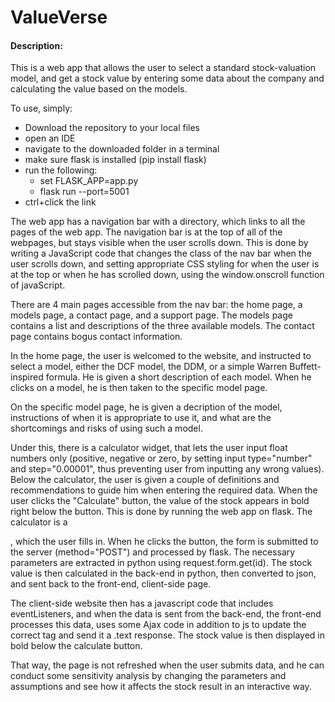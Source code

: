 # ValueVerse

#### Description:
This is a web app that allows the user to select a standard stock-valuation model, and get a stock value by entering some data about the company and calculating the value based on the models.

To use, simply:

- Download the repository to your local files
- open an IDE
- navigate to the downloaded folder in a terminal
- make sure flask is installed (pip install flask)
- run the following:
    - set FLASK_APP=app.py
    - flask run --port=5001
- ctrl+click the link


The web app has a navigation bar with a directory, which links to all the pages of the web app. The navigation bar is at the top of all of the webpages, but stays visible when the user scrolls down. This is done by writing a JavaScript code that changes the class of the nav bar when the user scrolls down, and setting appropriate CSS styling for when the user is at the top or when he has scrolled down, using the window.onscroll function of javaScript.

There are 4 main pages accessible from the nav bar: the home page, a models page, a contact page, and a support page. The models page contains a list and descriptions of the three available models. The contact page contains bogus contact information.

In the home page, the user is welcomed to the website, and instructed to select a model, either the DCF model, the DDM, or a simple Warren Buffett-inspired formula. He is given a short description of each model. When he clicks on a model, he is then taken to the specific model page.

On the specific model page, he is given a decription of the model, instructions of when it is appropriate to use it, and what are the shortcomings and risks of using such a model.

Under this, there is a calculator widget, that lets the user input float numbers only (positive, negative or zero, by setting input type="number" and step="0.00001", thus preventing user from inputting any wrong values). Below the calculator, the user is given a couple of definitions and recommendations to guide him when entering the required data. When the user clicks the "Calculate" button, the value of the stock appears in bold right below the button. This is done by running the web app on flask. The calculator is a <form>, which the user fills in. When he clicks the button, the form is submitted to the server (method="POST") and processed by flask. The necessary parameters are extracted in python using request.form.get(id). The stock value is then calculated in the back-end in python, then converted to json, and sent back to the front-end, client-side page.

The client-side website then has a javascript code that includes eventListeners, and when the data is sent from the back-end, the front-end processes this data, uses some Ajax code in addition to js to update the correct tag and send it a .text response. The stock value is then displayed in bold below the calculate button.

That way, the page is not refreshed when the user submits data, and he can conduct some sensitivity analysis by changing the parameters and assumptions and see how it affects the stock result in an interactive way.

